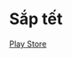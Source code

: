 # Sắp tết 

[Play Store](https://play.google.com/store/apps/details?id=com.thanh_nguyen.tet_count_down&hl=en&gl=US)
